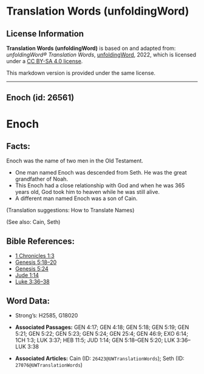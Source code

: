 # Translation Words (unfoldingWord)

## License Information

**Translation Words (unfoldingWord)** is based on and adapted from: _unfoldingWord® Translation Words_, [unfoldingWord](https://unfoldingword.org/utw), 2022, which is licensed under a [CC BY-SA 4.0 license](https://creativecommons.org/licenses/by-sa/4.0/legalcode.en).

This markdown version is provided under the same license.



--------------------------------

## Enoch (id: 26561)

Enoch
=====

Facts:
------

Enoch was the name of two men in the Old Testament.

* One man named Enoch was descended from Seth. He was the great grandfather of Noah.
* This Enoch had a close relationship with God and when he was 365 years old, God took him to heaven while he was still alive.
* A different man named Enoch was a son of Cain.

(Translation suggestions: How to Translate Names)

(See also: Cain, Seth)

Bible References:
-----------------

* [1 Chronicles 1:3](https://ref.ly/1Chr1:3)
* [Genesis 5:18–20](https://ref.ly/Gen5:18-Gen5:20)
* [Genesis 5:24](https://ref.ly/Gen5:24)
* [Jude 1:14](https://ref.ly/Jude1:14)
* [Luke 3:36–38](https://ref.ly/Luke3:36-Luke3:38)

Word Data:
----------

* Strong’s: H2585, G18020

* **Associated Passages:** GEN 4:17; GEN 4:18; GEN 5:18; GEN 5:19; GEN 5:21; GEN 5:22; GEN 5:23; GEN 5:24; GEN 25:4; GEN 46:9; EXO 6:14; 1CH 1:3; LUK 3:37; HEB 11:5; JUD 1:14; GEN 5:18–GEN 5:20; LUK 3:36–LUK 3:38
* **Associated Articles:** Cain (ID: `26423@UWTranslationWords`); Seth (ID: `27076@UWTranslationWords`)

